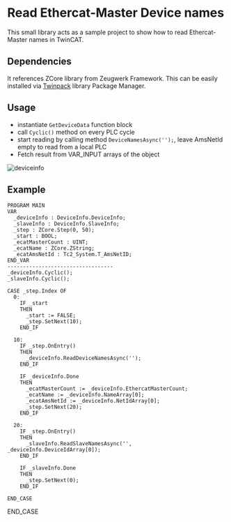 # Read Ethercat-Master Device names
This small library acts as a sample project to show how to read Ethercat-Master names in TwinCAT. 

## Dependencies
It references ZCore library from Zeugwerk Framework. This can be easily installed via [Twinpack](https://github.com/Zeugwerk/Twinpack) library Package Manager.

## Usage
- instantiate `GetDeviceData` function block
- call `Cyclic()` method on every PLC cycle
- start reading by calling method `DeviceNamesAsync('');`, leave AmsNetId empty to read from a local PLC
- Fetch result from VAR_INPUT arrays of the object

![deviceinfo](https://github.com/user-attachments/assets/e65c1735-6ff5-40d3-92db-5523b9fee53a)

## Example
```st
PROGRAM MAIN
VAR
  _deviceInfo : DeviceInfo.DeviceInfo;
  _slaveInfo : DeviceInfo.SlaveInfo;
  _step : ZCore.Step(0, 50);
  _start : BOOL;
  _ecatMasterCount : UINT;
  _ecatName : ZCore.ZString;
  _ecatAmsNetId : Tc2_System.T_AmsNetID;
END_VAR
----------------------------------
_deviceInfo.Cyclic();
_slaveInfo.Cyclic();

CASE _step.Index OF
  0:
    IF _start 
    THEN 
      _start := FALSE;
      _step.SetNext(10);
    END_IF
    
  10:
    IF _step.OnEntry()
    THEN
      _deviceInfo.ReadDeviceNamesAsync('');
    END_IF

    IF _deviceInfo.Done 
    THEN
      _ecatMasterCount := _deviceInfo.EthercatMasterCount;
      _ecatName := _deviceInfo.NameArray[0];
      _ecatAmsNetId := _deviceInfo.NetIdArray[0];
      _step.SetNext(20);
    END_IF  
    
  20:
    IF _step.OnEntry()
    THEN
      _slaveInfo.ReadSlaveNamesAsync('', _deviceInfo.DeviceIdArray[0]);
    END_IF
    
    IF _slaveInfo.Done
    THEN
      _step.SetNext(0);
    END_IF
    
END_CASE
```
    
END_CASE
```
